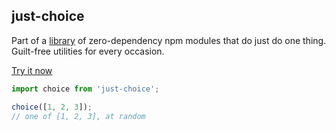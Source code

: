 ## just-choice

Part of a [library](http://anguscroll.com/just) of zero-dependency npm modules that do just do one thing.  
Guilt-free utilities for every occasion.

[Try it now](http://anguscroll.com/just/just-choice)

```js
import choice from 'just-choice';

choice([1, 2, 3]);
// one of [1, 2, 3], at random
```

